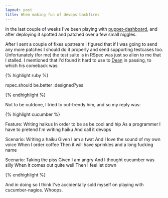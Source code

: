 ```yaml
---
layout: post
title: When making fun of devops backfires
---
```


In the last couple of weeks I've been playing with
[puppet-dashboard](http://github.com/reductivelabs/puppet-dashboard), and
after deploying it spotted and patched over a few small niggles.

After I sent a couple of fixes upstream I figured that if I was going to
send any more patches I should do it properly and send supporting testcases
too.  Unfortunately (for me) the test suite is in RSpec was just so alien to
me that I stalled.  I mentioned that I'd found it hard to use to
[Dean](http://www.unixdaemon.net/) in passing, to which his comeback was:

{% highlight ruby %}

rspec.should be.better :designed?yes

{% endhighlight %}

Not to be outdone, I tried to out-trendy him, and so my reply was:

{% highlight cucumber %}

Feature: Writing haikus
  In order to be as be cool and hip
  As a programmer
  I have to pretend I'm writing haiku
  And call it devops

  Scenario: Writing a haiku
    Given I am a twat
    And I love the sound of my own voice
    When I order coffee
    Then it will have sprinkles and a long fucking name

  Scenario: Taking the piss
    Given I am angry
    And I thought cucumber was silly
    When it comes out quite well
    Then I feel let down

{% endhighlight %}

And in doing so I think I've accidentally sold myself on playing with cucumber-nagios.  Whoops.
